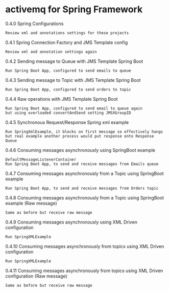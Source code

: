 # activemq for Spring Framework

0.4.0 Spring Configurations

    Review xml and annotations settings for these projects

0.4.1 Spring Connection Factory and JMS Template config

    Review xml and annotation settings again

0.4.2 Sending message to Queue with JMS Template Spring Boot

    Run Spring Boot App, configured to send emails to queue

0.4.3 Sending message to Topic with JMS Template Spring Boot

    Run Spring Boot App, configured to send orders to topic
    
0.4.4 Raw operations with JMS Template Spring Boot

    Run Spring Boot App, configured to send email to queue again
    but using overloaded convertAndSend setting JMSXGroupID

0.4.5 Synchronous Request/Response Spring xml example

    Run SpringXmlExample, it blocks on first message so effectively hangs
    but real example another process would put response onto Response Queue

0.4.6 Consuming messages asynchronously using SpringBoot example

    DefaultMessageListenerContainer
    Run Spring Boot App, to send and receive messages from Emails queue
 
0.4.7 Consuming messages asynchronously from a Topic using SpringBoot example 

    Run Spring Boot App, to send and receive messages from Orders topic
    
0.4.8 Consuming messages asynchronously from a Topic using SpringBoot example (Raw message)

    Same as before but receive raw message

0.4.9 Consuming messages asynchronously using XML Driven configuration

    Run SpringXMLExample
    
0.4.10 Consuming messages asynchronously from topics using XML Driven configuration

    Run SpringXMLExample

0.4.11 Consuming messages asynchronously from topics using XML Driven configuration (Raw message)

    Same as before but receive raw message

